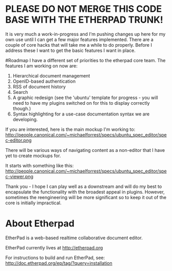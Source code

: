 # PLEASE DO NOT MERGE THIS CODE BASE WITH THE ETHERPAD TRUNK!
It is very much a work-in-progress and I'm pushing changes up here for my own use until I can get a few major features implemented.
There are a couple of core hacks that will take me a while to do properly. Before I address these I want to get the basic features I want in place.

#Roadmap
I have a different set of priorities to the etherpad core team. The features I am working on now are:
1. Hierarchical document management
2. OpenID-based authentication
3. RSS of document history
4. Search
5. A graphic redesign (see the 'ubuntu' template for progress - you will need to have my plugins switched on for this to display correctly though.)
6. Syntax highlighting for a use-case documentation syntax we are developing.

If you are interested, here is the main mockup I'm working to: http://people.canonical.com/~michaelforrest/specs/ubuntu_spec_editor/spec-editor.png

There will be various ways of navigating content as a non-editor that I have yet to create mockups for. 

It starts with something like this: http://people.canonical.com/~michaelforrest/specs/ubuntu_spec_editor/spec-viewer.png

Thank you - I hope I can play well as a downstream and will do my best to encapsulate the functionality with the broadest appeal in plugins. However, sometimes the reengineering will be more significant so to keep it out of the core is initially impractical. 

# About Etherpad
EtherPad is a web-based realtime collaborative document editor.

EtherPad currently lives at <http://etherpad.org>

For instructions to build and run EtherPad, see: <http://doc.etherpad.org/ep/tag/?query=installation>
